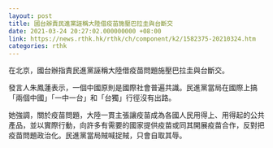 ```yaml
---
layout: post
title: 國台辦責民進黨誣稱大陸借疫苗施壓巴拉圭與台斷交
date: 2021-03-24 20:27:02.000000000 +08:00
link: https://news.rthk.hk/rthk/ch/component/k2/1582375-20210324.htm
categories: rthk
---
```


在北京，國台辦指責民進黨誣稱大陸借疫苗問題施壓巴拉圭與台斷交。

發言人朱鳳蓮表示，一個中國原則是國際社會普遍共識。民進黨當局在國際上搞「兩個中國」「一中一台」和「台獨」行徑沒有出路。

她強調，關於疫苗問題，大陸一貫主張讓疫苗成為各國人民用得上、用得起的公共產品，並以實際行動，向許多有需要的國家提供疫苗或同其開展疫苗合作，反對把疫苗問題政治化。民進黨當局賊喊捉賊，只會自取其辱。
